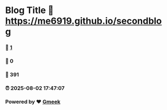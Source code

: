 # Blog Title :link: https://me6919.github.io/secondblog 
### :page_facing_up: [1](https://me6919.github.io/secondblog/tag.html) 
### :speech_balloon: 0 
### :hibiscus: 391 
### :alarm_clock: 2025-08-02 17:47:07 
### Powered by :heart: [Gmeek](https://github.com/Meekdai/Gmeek)
